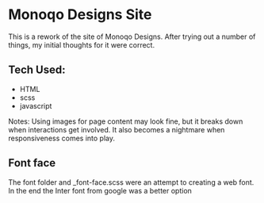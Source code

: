 # Monoqo Designs Site

This is a rework of the site of Monoqo Designs.
After trying out a number of things, my initial thoughts for it were correct.

## Tech Used:

- HTML
- scss
- javascript

Notes: Using images for page content may look fine, but it breaks down when interactions get involved. It also becomes a nightmare when responsiveness comes into play.

## Font face

The font folder and \_font-face.scss were an attempt to creating a web font.
In the end the Inter font from google was a better option
